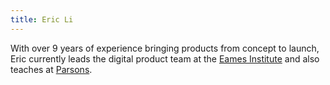 ```yaml
---
title: Eric Li
---
```


With over 9 years of experience bringing products from concept to launch, Eric currently leads the digital product team at the [Eames Institute](https://www.eamesinstitute.org/) and also teaches at [Parsons](https://js.f24.href.blue/). 